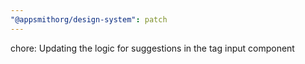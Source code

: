 ```yaml
---
"@appsmithorg/design-system": patch
---
```


chore: Updating the logic for suggestions in the tag input component
